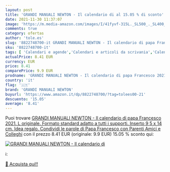 ```yaml
---
layout: post
title: 'GRANDI MANUALI NEWTON - Il calendario di al 15.05 % di sconto'
date: 2021-11-30 11:37:07
image: 'https://m.media-amazon.com/images/I/41fyvf-315L._SL500_._SL400_.jpg'
comments: true
category: ofertas
author: 'tole.es'
slug: '8822748700-it GRANDI MANUALI NEWTON - Il calendario di papa Francesco...'
sku: '8822748700-it'
tags: [ 'Calendari e agende','Calendari e articoli da scrivania','Calendari, agende e organizer personali','Cancelleria e prodotti per ufficio','Chiesa cattolica romana','Chiese e denominazioni cristiane','Cristianesimo','Libri','Religione','grandi manuali newton', ]
actualPrice: 8.41 EUR
currency: EUR
price: 8.41
comparePrice: 9.9 EUR
prodname: 'GRANDI MANUALI NEWTON - Il calendario di papa Francesco 2021. L originale. Formato standard adatto a tutti i supporti. Inserto 9 5 x 14 cm. Idea regalo. Condividi le parole di Papa Francesco con Parenti  Amici e Colleghi'
country: 'it'
flag: '🇮🇹'
brand: 'GRANDI MANUALI NEWTON'
buyurl: 'https://www.amazon.it/dp/8822748700/?tag=tolees00-21'
descuento: '15.05'
average: '8.41'
---
```


Puoi trovare [GRANDI MANUALI NEWTON - Il calendario di papa Francesco 2021. L originale. Formato standard adatto a tutti i supporti. Inserto 9 5 x 14 cm. Idea regalo. Condividi le parole di Papa Francesco con Parenti  Amici e Colleghi](https://www.amazon.it/dp/8822748700/?tag=tolees00-21) con il prezzo 8.41 EUR (originale: 9.9 EUR) 15.05 % sconto qui:

[![GRANDI MANUALI NEWTON - Il calendario di](https://m.media-amazon.com/images/I/41fyvf-315L._SL500_._SL400_.jpg)](https://www.amazon.it/dp/8822748700/?tag=tolees00-21)

ℹ️:


[🛒 Acquista qui!!](https://www.amazon.it/dp/8822748700/?tag=tolees00-21)
